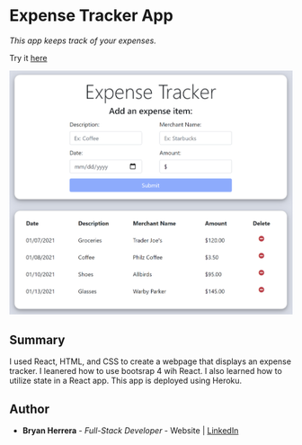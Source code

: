 # Expense Tracker App

*This app keeps track of your expenses.*

Try it [here](https://expensetracker-app-herrera.herokuapp.com/)

<img src="./ExpenseTracker.PNG" alt="alt text" width="700px">

## Summary

I used React, HTML, and CSS to create a webpage that displays an expense tracker. I leanered how to use bootsrap 4 wih React. I also learned how to utilize state in a React app. This app is deployed using Heroku.

## Author

* **Bryan Herrera** - *Full-Stack Developer* - Website | [LinkedIn](https://www.linkedin.com/in/herrerabryan/)  